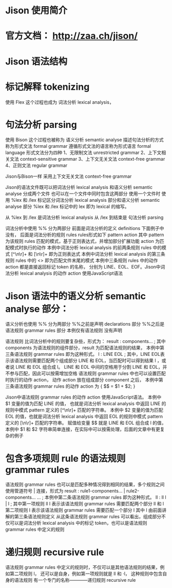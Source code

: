 # Jison 使用简介
# 官方文档： http://zaa.ch/jison/


# Jison 语法结构


# 标记解释 tokenizing 
使用 Flex 这个过程也成为 词法分析 lexical analysis，



# 句法分析 parsing
使用 Bison 这个过程也被称为 语义分析 semantic analyse
描述句法分析的方式称为形式文法 formal grammar 遵循形式文法的语言称为形式语言 formal language
形式文法分为四种
1、无限制文法 unrestricted grammar
2、上下文相关文法 context-sensitive grammar
3、上下文无关文法 context-free grammar
4、正则文法 regular grammar

Jison与Bison一样 采用上下文无关文法 context-free grammar


Jison的语法文件既可以把词法分析 lexical analysis 和语义分析 semantic analyse 分成两个文件
也可以在一个文件中同时包含这两部分
使用一个文件时
使用 %lex 和 /lex 标记区分词法分析 lexical analysis 部分和语义分析 semantic analyse 部分
%lex 和 /lex 标记中的 lex 即为 lexical 的缩写。


从 %lex 到 /lex 是词法分析 lexical analysis
从 /lex 到结束是 句法分析 parsing


词法分析中使用 %% 分为两部分 前面是词法分析的定义 definitions 下面例子中没有， 后面是词法分析的规则 rules
rules形式如下
pattern action
其中 pattern 为该规则 rules 匹配的模式，基于正则表达式，并增加部分扩展功能
action 为匹配模式时执行的动作
本例中词法分析 lexical analysis 的前两条规则 rules 中的模式 [^\n\r]+ 和 [\n\r]+ 即为正则表达式
本例中词法分析 lexical analysis 的第三条规则 rules 中的 <<EOF>> 即为匹配文件末尾的模式
本例中三条规则 rules 中的动作 action 都是直接返回标记 token 的名称，
分别为 LINE、EOL、EOF。Jison中词法分析 lexical analysis 的动作 action 使用JavaScript语法



# Jison 语法中的语义分析 semantic analyse 部分：
语义分析也使用 %% 分为两部分
%%之前是声明 declarations 部分
%%之后是语法规则 grammar rules 部分
本例仅有语法规则 没有声明

语法规则 比词法分析中的规则要复杂些，形式为：
result	: components...
				;
其中 components 为语法规则的组件部分，result 为匹配语法规则的结果，
本例中第三条语法规则 grammar rules 即为这种形式。
l
    : LINE EOL
    ;
其中，LINE EOL表示该语法规则需要匹配两个组成部分 LINE 和 EOL，当匹配时可以得到结果 l ，或者说 LINE 和 EOL 组合成 l。
LINE 和 EOL 中间的空格用于分割 LINE 和 EOL，并不参与匹配，因此可以按需增加空格
语法规则 grammar rules 中也可以设置匹配时执行的动作 action，
动作 action 放在组成部分 component 之后，
本例中第三条语法规则 grammar rules 的动作 action 为 { $$ = $1 + $2; }

Jison中语法规则 grammar rules 的动作 action 使用JavaScript语法。
本例中 $1 变量的值为匹配 LINE 的值，
也就是词法分析 lexical analysis 中返回 LINE 的规则中模式 pattern 定义的 [^\n\r]+ 匹配的字符串。
本例中 $2 变量的值为匹配 EOL 的值，也就是词法分析 lexical analysis 中返回 EOL 的规则中模式 pattern 定义的 [\n\r]+ 匹配的字符串。
赋值给变量 $$ 就是 LINE 和 EOL 组合成 l 的值，本例中 $1 和 $2 字符串简单连接，在实际中可以按需处理，后面的文章中有更复杂的例子


# 包含多项规则 rule 的语法规则 grammar rules
语法规则 grammar rules 也可以是匹配多种情况得到相同的结果，多个规则之间使用管道符号 | 连接，形式为
result	: rule1-components...
        | rule2-components...
        ...
        ;
本例中第二条语法规则 grammar rules 即为这种形式。
ll
    : ll l
    | l
    ;
其中第一项规则 ll l 表示该语法规则 grammar rules 需要匹配两个部分 ll 和 l
第二项规则 l 表示该语法规则 grammar rules 需要匹配一个部分 l
其中 l 由前面讲解的第三条语法规则定义
从这条语法规则 grammar rules 可以看出，组成部分不仅可以是词法分析 lexical analysis 中的标记 token，也可以是语法规则 grammar rules 中定义的规则

# 递归规则 recursive rule
语法规则 grammar rules 中定义的规则时，不仅可以是其他语法规则的结果，例如第二项规则 l，
还可以是自身，例如第一项规则就是 ll 和 ·l，
这种规则中包含自身的语法规则 有一个专门的名称————递归规则 recursive rule
